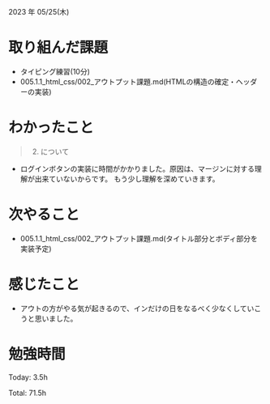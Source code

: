 2023 年 05/25(木)

# 取り組んだ課題

* タイピング練習(10分)
* 005.1.1_html_css/002_アウトプット課題.md(HTMLの構造の確定・ヘッダーの実装)

# わかったこと

> 2. について

* ログインボタンの実装に時間がかかりました。原因は、マージンに対する理解が出来ていないからです。
もう少し理解を深めていきます。

# 次やること

* 005.1.1_html_css/002_アウトプット課題.md(タイトル部分とボディ部分を実装予定)

# 感じたこと

* アウトの方がやる気が起きるので、インだけの日をなるべく少なくしていこうと思いました。

# 勉強時間

Today: 3.5h

Total: 71.5h




